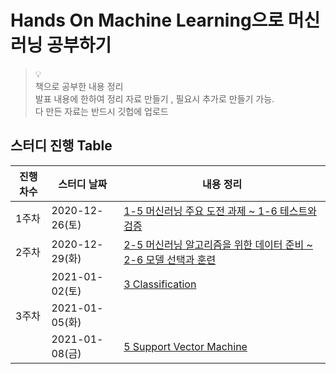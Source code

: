 # Hands On Machine Learning으로 머신러닝 공부하기

> 💡 <br/>
책으로 공부한 내용 정리 <br/>
발표 내용에 한하여 정리 자료 만들기 , 필요시  추가로 만들기 가능.<br/>
다 만든 자료는 반드시 깃헙에 업로드

## 스터디 진행 Table

| 진행차수 | 스터디 날짜    | 내용 정리                                                    |
| -------- | -------------- | ------------------------------------------------------------ |
| 1주차    | 2020-12-26(토) | [1-5 머신러닝 주요 도전 과제 ~ 1-6 테스트와 검증](https://github.com/Juhee-Jeong-SW/hands_on_ML/blob/main/CH1.%20%ED%95%9C%EB%88%88%EC%97%90%20%EB%B3%B4%EB%8A%94%20%EB%A8%B8%EC%8B%A0%EB%9F%AC%EB%8B%9D.md) |
| 2주차    | 2020-12-29(화) | [2-5 머신러닝 알고리즘을 위한 데이터 준비 ~ 2-6 모델 선택과 훈련](https://github.com/Juhee-Jeong-SW/hands_on_ML/blob/main/ch2.%20%EB%A8%B8%EC%8B%A0%EB%9F%AC%EB%8B%9D%20start%20to%20end.ipynb) |
|          | 2021-01-02(토) | [3 Classification](https://github.com/Juhee-Jeong-SW/hands_on_ML/blob/main/ch3.%20classification_colab.ipynb) |
| 3주차    | 2021-01-05(화) |                                                              |
|          | 2021-01-08(금) | [5 Support Vector Machine](https://github.com/Juhee-Jeong-SW/hands_on_ML/blob/main/05_support_vector_machines.ipynb)                                                             |

